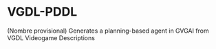 # VGDL-PDDL
(Nombre provisional) Generates a planning-based agent in GVGAI from VGDL Videogame Descriptions
